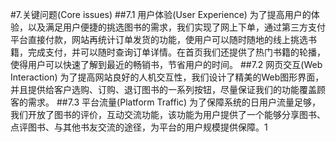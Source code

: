 #7.关键问题(Core issues)
##7.1 用户体验(User Experience)
  为了提高用户的体验，以及满足用户便捷的挑选图书的需求，我们实现了网上下单，通过第三方支付平台直接付款，网站再统计订单发货的功能，使用户可以随时随地的线上挑选书籍，完成支付，并可以随时查询订单详情。在首页我们还提供了热门书籍的轮播，使得用户可以快速了解到最近的畅销书，节省用户的时间。
##7.2 网页交互(Web Interaction)
  为了提高网站良好的人机交互性，我们设计了精美的Web图形界面，并且提供给客户选购、订购、退订图书的一系列按钮，尽量保证我们的功能覆盖顾客的需求。
##7.3  平台流量(Platform Traffic)
  为了保障系统的日用户流量足够，我们开放了图书的评价，互动交流功能，该功能为用户提供了一个能够分享图书、点评图书、与其他书友交流的途径，为平台的用户规模提供保障。1
